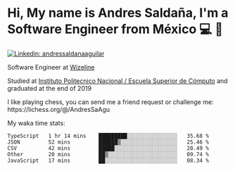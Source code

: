# Hi, My name is Andres Saldaña, I'm a Software Engineer from México :computer: :boy:

[![Linkedin: andressaldanaaguilar](https://img.shields.io/badge/-andressaldanaaguilar-blue?style=flat-square&logo=Linkedin&logoColor=white&link=https://www.linkedin.com/in/thaianebraga/)](https://www.linkedin.com/in/andressaldanaaguilar)

<p>Software Engineer at <a href="https://www.wizeline.com/">Wizeline</a></p>
<p>Studied at <a href="https://en.wikipedia.org/wiki/ESCOM">Instituto Politecnico Nacional / Escuela Superior de Cómputo</a> and graduated at the end of 2019</p>
<p>I like playing chess, you can send me a friend request or challenge me: https://lichess.org/@/AndresSaAgu</p>

<p> My waka time stats: </p>

<!--START_SECTION:waka-->
```text
TypeScript   1 hr 14 mins    █████████░░░░░░░░░░░░░░░░   35.68 % 
JSON         52 mins         ██████▒░░░░░░░░░░░░░░░░░░   25.46 % 
CSV          42 mins         █████░░░░░░░░░░░░░░░░░░░░   20.49 % 
Other        20 mins         ██▒░░░░░░░░░░░░░░░░░░░░░░   09.74 % 
JavaScript   17 mins         ██░░░░░░░░░░░░░░░░░░░░░░░   08.34 % 
```
<!--END_SECTION:waka-->
